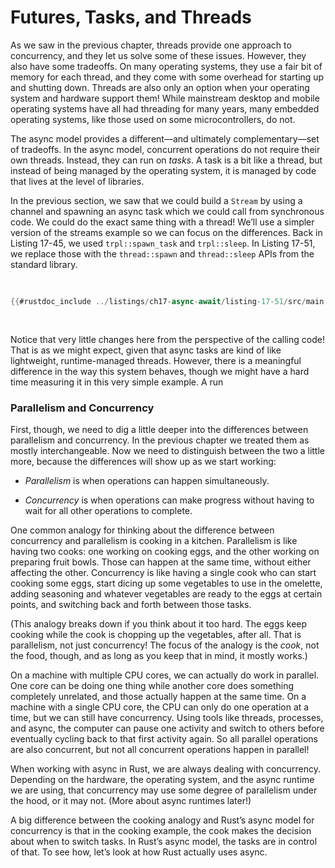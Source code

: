 # Futures, Tasks, and Threads

As we saw in the previous chapter, threads provide one approach to concurrency,
and they let us solve some of these issues. However, they also have some
tradeoffs. On many operating systems, they use a fair bit of memory for each
thread, and they come with some overhead for starting up and shutting down.
Threads are also only an option when your operating system and hardware support
them! While mainstream desktop and mobile operating systems have all had
threading for many years, many embedded operating systems, like those used on
some microcontrollers, do not.

The async model provides a different—and ultimately complementary—set of
tradeoffs. In the async model, concurrent operations do not require their own
threads. Instead, they can run on *tasks*. A task is a bit like a thread, but
instead of being managed by the operating system, it is managed by code that
lives at the level of libraries.

In the previous section, we saw that we could build a `Stream` by using a
channel and spawning an async task which we could call from synchronous code.
We could do the exact same thing with a thread! We’ll use a simpler version of
the streams example so we can focus on the differences. Back in Listing 17-45, we used
`trpl::spawn_task` and `trpl::sleep`. In Listing 17-51, we replace those with
the `thread::spawn` and `thread::sleep` APIs from the standard library.

<!-- TODO: Can we *just* show the get_intervals one? It is simpler. -->

<Listing number="17-51" caption="TODO" file-name="src/main.rs">

```rust
{{#rustdoc_include ../listings/ch17-async-await/listing-17-51/src/main.rs:thread}}
```

</Listing>

Notice that very little changes here from the perspective of the calling code!
That is as we might expect, given that async tasks are kind of like lightweight,
runtime-managed threads. However, there is a meaningful difference in the way
this system behaves, though we might have a hard time measuring it in this very
simple example. A run <!-- TODO: keep going from here -->

### Parallelism and Concurrency

<!-- TODO: phrasing makes less sense given new home here at end of chapter -->

First, though, we need to dig a little deeper into the differences between
parallelism and concurrency. In the previous chapter we treated them as mostly
interchangeable. Now we need to distinguish between the two a little more,
because the differences will show up as we start working:

* *Parallelism* is when operations can happen simultaneously.

* *Concurrency* is when operations can make progress without having to wait for
  all other operations to complete.

One common analogy for thinking about the difference between concurrency and
parallelism is cooking in a kitchen. Parallelism is like having two cooks: one
working on cooking eggs, and the other working on preparing fruit bowls. Those
can happen at the same time, without either affecting the other. Concurrency is
like having a single cook who can start cooking some eggs, start dicing up some
vegetables to use in the omelette, adding seasoning and whatever vegetables are
ready to the eggs at certain points, and switching back and forth between those
tasks.

(This analogy breaks down if you think about it too hard. The eggs keep cooking
while the cook is chopping up the vegetables, after all. That is parallelism,
not just concurrency! The focus of the analogy is the *cook*, not the food,
though, and as long as you keep that in mind, it mostly works.)

On a machine with multiple CPU cores, we can actually do work in parallel. One
core can be doing one thing while another core does something completely
unrelated, and those actually happen at the same time. On a machine with a
single CPU core, the CPU can only do one operation at a time, but we can still
have concurrency. Using tools like threads, processes, and async, the computer
can pause one activity and switch to others before eventually cycling back to
that first activity again. So all parallel operations are also concurrent, but
not all concurrent operations happen in parallel!

When working with async in Rust, we are always dealing with concurrency.
Depending on the hardware, the operating system, and the async runtime we are
using, that concurrency may use some degree of parallelism under the hood, or it
may not. (More about async runtimes later!)

A big difference between the cooking analogy and Rust’s async model for
concurrency is that in the cooking example, the cook makes the decision about
when to switch tasks. In Rust’s async model, the tasks are in control of that.
To see how, let’s look at how Rust actually uses async.
